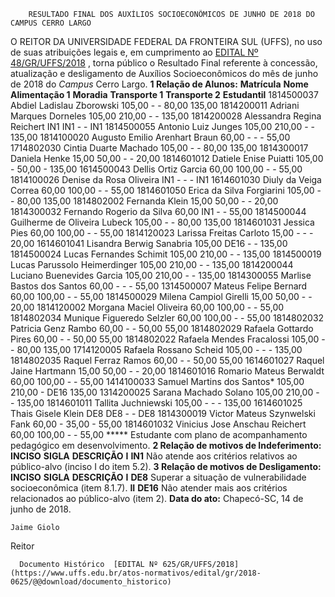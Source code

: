         RESULTADO FINAL DOS AUXÍLIOS SOCIOECONÔMICOS DE JUNHO DE 2018 DO CAMPUS CERRO LARGO  

 O REITOR DA UNIVERSIDADE FEDERAL DA FRONTEIRA SUL (UFFS), no uso de suas atribuições legais e, em cumprimento ao [EDITAL Nº 48/GR/UFFS/2018](https://www.uffs.edu.br/atos-normativos/edital/gr/2018-0048)  , torna público o Resultado Final referente à concessão, atualização e desligamento de Auxílios Socioeconômicos do mês de junho de 2018 do *Campus* Cerro Largo.  **1 Relação de Alunos:**      **Matrícula**    **Nome**    **Alimentação 1**    **Moradia**    **Transporte 1**    **Transporte 2**    **Estudantil**      1814500037   Abdiel Ladislau Zborowski   105,00   -   -   80,00   135,00     1814200011   Adriani Marques Dorneles   105,00   210,00   -   -   135,00     1814200028   Alessandra Regina Reichert   IN1   IN1   -   -   IN1     1814500055   Antonio Luiz Junges   105,00   210,00   -   -   135,00     1814100020   Augusto Emilio Arenhart Braun   60,00   -   -   -   55,00     1714802030   Cintia Duarte Machado   105,00   -   -   80,00   135,00     1814300017   Daniela Henke   15,00   50,00   -   -   20,00     1814601012   Datiele Enise Puiatti   105,00   -   50,00   -   135,00     1614500043   Dellis Ortiz Garcia   60,00   100,00   -   -   55,00     1814100026   Denise da Rosa Oliveira   IN1   -   -   -   IN1     1614601030   Diuly da Veiga Correa   60,00   100,00   -   -   55,00     1814601050   Erica da Silva Forgiarini   105,00   -   -   80,00   135,00     1814802002   Fernanda Klein   15,00   50,00   -   -   20,00     1814300032   Fernando Rogerio da Silva   60,00   IN1   -   -   55,00     1814500044   Guilherme de Oliveira Lubeck   105,00   -   -   80,00   135,00     1814601031   Jessica Pies   60,00   100,00   -   -   55,00     1814120023   Larissa Freitas Carloto   15,00   -   -   -   20,00     1614601041   Lisandra Berwig Sanabria   105,00   DE16   -   -   135,00     1814500024   Lucas Fernandes Schimit   105,00   210,00   -   -   135,00     1814500019   Lucas Parussolo Heimerdinger   105,00   210,00   -   -   135,00     1814200044   Luciano Buenevides Garcia   105,00   210,00   -   -   135,00     1814300055   Marlise Bastos dos Santos   60,00   -   -   -   55,00     1314500007   Mateus Felipe Bernard   60,00   100,00   -   -   55,00     1814500029   Milena Campiol Girelli   15,00   50,00   -   -   20,00     1814120002   Morgana Maciel Oliveira   60,00   100,00   -   -   55,00     1814802034   Munique Figueredo Selzler   60,00   100,00   -   -   55,00     1814802032   Patricia Genz Rambo   60,00   -   -   50,00   55,00     1814802029   Rafaela Gottardo Pires   60,00   -   -   50,00   55,00     1814802022   Rafaela Mendes Fracalossi   105,00   -   -   80,00   135,00     1714120005   Rafaela Rossano Scheid   105,00   -   -   -   135,00     1814802035   Raquel Ferraz Ramos   60,00   -   -   50,00   55,00     1614601027   Raquel Jaine Hartmann   15,00   50,00   -   -   20,00     1814601016   Romario Mateus Berwaldt   60,00   100,00   -   -   55,00     1414100033   Samuel Martins dos Santos*   105,00   210,00   -   DE16   135,00     1314200025   Sarana Machado Solano   105,00   210,00   -   -   135,00     1814601011   Tallita Juchniewski   105,00   -   -   -   135,00     1614601025   Thais Gisele Klein   DE8   DE8   -   -   DE8     1814300019   Victor Mateus Szynwelski Fank   60,00   -   35,00   -   55,00     1814601032   Vinicius Jose Anschau Reichert   60,00   100,00   -   -   55,00     ***** Estudante com plano de acompanhamento pedagógico em desenvolvimento.  **2 Relação de motivos de Indeferimento:**      **INCISO**    **SIGLA**    **DESCRIÇÃO**      **I**    **IN1**    Não atende aos critérios relativos ao público-alvo (inciso I do item 5.2).      **3 Relação de motivos de Desligamento:**      **INCISO**    **SIGLA**    **DESCRIÇÃO**      **I**    **DE8**    Superar a situação de vulnerabilidade socioeconômica (item 8.1.7).     **II**    **DE16**    Não atender mais aos critérios relacionados ao público-alvo (item 2).          **Data do ato:** Chapecó-SC, 14 de junho de 2018.   
 

    Jaime Giolo   
 Reitor 

      Documento Histórico  [EDITAL Nº 625/GR/UFFS/2018](https://www.uffs.edu.br/atos-normativos/edital/gr/2018-0625/@@download/documento_historico)     
      